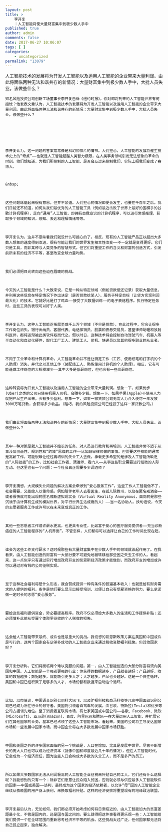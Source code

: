 ```yaml
---
layout: post
title: >
    李开复
    ：人工智能将使大量财富集中到极少数人手中
published: true
author: admin
comments: false
date: 2017-06-27 10:06:07
tags: [ ]
categories:
    - uncategorized
permalink: "13079"
---
```

人工智能技术的发展将为开发人工智能以及运用人工智能的企业带来大量利润。由此将面临两种无法和谐共存的新情况：大量财富集中到极少数人手中，大批人员失业。该做些什么？


  
    知名风险投资公司创新工场董事长李开复告诉《纽约时报》，你对即将到来的人工智能世界有何担忧？他发表文章认为，人工智能技术的发展将为开发人工智能以及运用人工智能的企业带来大量利润。由此将面临两种无法和谐共存的新情况：大量财富集中到极少数人手中，大批人员失业。该做些什么？
  
  
  
    
  
  
  
    李开复认为，这一问题的答案常常像是科幻惊悚片的情节。人们担心，人工智能的发展将催生技术史上的“奇点”——也就是人工智能超越人类智力极限，在人类事务领域引发无法想象的革命的时刻。他们想知道，为我们所控制的人工智能，是否会反过来控制我们，实际上把我们变成了赛博人。
  
  
  
    &nbsp;
  
  
  
    这些问题琢磨起来很有意思，但并不紧迫。人们担心的情况即便会发生，也要在千百年之后。我们目前还不知道，如何从我们最优秀的人工智能工具（例如最近击败了世界上最好的围棋手的谷歌计算机程序），走向“通用”人工智能，即拥有自我意识的计算机程序，可以进行常感推理，获取多个领域的知识，感知、表达和理解情绪等等。
  
  
  
    李开复认为，这并不意味着我们就没什么可担心的了。相反，现有的人工智能产品正以超出大多数人想象的速度得到改进，很有可能让我们的世界发生根本性改变——不一定就是变得更好。它们只是工具，而非某种与人类竞争的智慧形式。但它们将重塑工作的含义和财富的创造方式，引发前所未有的经济不平等，甚至改变全球力量均势。
  
  
  
    我们必须把目光转向这些迫在眉睫的挑战。
  
  
  
    今天的人工智能是什么？大致来说，它是一种从特定领域（例如贷款偿还记录）获取大量信息，并利用这些信息在特定情况下作出决定（是否贷款给某人），服务于特定目标（让贷方实现利润最大化）的技术。它就好比是打了鸡血——接受了大数据训练——的电子表格程序。执行特定任务时，这些工具的表现可以好于人类。
  
  
  
    李开复认为，这种人工智能正拓展至成千上万个领域（不只是贷款），在此过程中，它会让很多工作岗位消失。银行出纳员、客服代表、电话推销员、股票和债券交易员，甚至律师助理和放射科医师，都将逐渐被此类软件取而代之。假以时日，这种技术将会控制自动驾驶汽车、机器人等半自动化和自动化硬件，取代工厂工人、建筑工人、司机、快递员以及其他很多职业的从业者。
  
  
  
    不同于工业革命和计算机革命，人工智能革命并不是让特定工作（工匠、使用纸笔和打字机的个人助理）消失，并代之以其他工作（装配线工人、熟练使用计算机的个人助理）。相反，它有可能造成工作岗位的大规模减少——其中大多是低薪岗位，但也会有一些高薪岗位。
  
  
  
    这种转变将为开发人工智能以及运用人工智能的企业带来大量利润。想象一下，如果优步(Uber)之类的公司只使用机器人司机，会赚多少钱。想象一下，如果苹果(Apple)不使用人力就把产品生产出来，会有多少盈利。想象一下，如果一家贷款公司无需人力介入便可一年发放3000万笔贷款，会获得多少收益。（碰巧，我的风险投资公司已经投了这样一家贷款公司。）
  
  
  
    我们由此将面临两种无法和谐共存的新情况：大量财富集中到极少数人手中，大批人员失业。该做些什么？
  
  
  
    其中一种对策是就人工智能并不擅长的任务，对人员进行教育和再培训。人工智能非常不适于从事涉及创造性、规划性和“跨域”思维的工作——比如庭审律师做的事情。但需要这些技能的通常是高薪工作，可能很难让经过再培训的失业工人去做。承载更多希望的是涉及人工智能所缺乏的“人际技能”的工作，比如社会工作者、调酒师、看门人——从事这些职业需要进行细微的人际互动。但这里也有一个问题：一个社会真正需要多少调酒师？
  
  
  
    李开复猜想，大规模失业问题的解决方案会牵涉到“爱心服务工作”。这些工作人工智能做不了，社会需要，又能给人以使命感。例如陪伴老年人去看医生，在孤儿院教书，以及在匿名戒酒会——或者很快就可能出现的匿名戒断虚拟现实会（Virtual Reality Anonymous，面向的是那些沉湎于由计算机生成的模拟世界，对平行世界生活成瘾的人）——当一名协助人。换句话说，今天的志愿者服务工作或许可以在未来变成真正的工作。
  
  
  
    其他一些志愿者工作或许薪水更高，也更具专业性，比如富于爱心的医疗服务提供者——充当诊断癌症的人工智能程序的“人机界面”。不管怎样，人们都将可以选择让自己的工作时间比现在短。
  
  
  
    谁会为这些工作支付薪水？这时候那些有大量财富集中在少数人手中的领域就该起作用了。在我看来，由人工智能创造的财富有一大部分要不可避免地被转移给那些因之失去工作的人。看起来，这一点似乎只有通过实行增加政府开支的凯恩斯经济政策才能做到，而政府开支的增加或许可以通过对有钱的公司征税实现。
  
  
  
    至于这种社会福利将是什么形态，我会赞成提供一种有条件的普遍基本收入：也就是给有财务需求的人提供的福利，条件是他们要么显示出接受培训、以便让自己有受雇资格的努力，要么承诺做一定时长的志愿“爱心服务”。
  
  
  
    要给这些福利提供资金，势必要提高税率。政府不仅必须给大多数人的生活和工作提供补贴；还必须填补此前从受雇个体那里征收的个人税收的损失。
  
  
  
    这会给人工智能带来最终、或许也是最重大的挑战。我设想的凯恩斯政策方案在美国和中国或许是可行的，这两个国家会有足够多成功的人工智能企业来通过税收资助福利措施。但其他国家呢？
  
  
  
    李开复分析称，它们将面临两个难以克服的问题。第一，由人工智能创造的大部分财富将流向美国和中国。人工智能是一个强者更强的行业：你获得的数据越多，产品就会越好；产品越好，收集的数据越多；数据越多，就能吸引更多人才；人才越多，产品也会越好。这是一个良性循环，美国和中国已经积聚了足够多的人才、市场份额和数据来启动这个循环。
  
  
  
    比如，以市值论，中国语音识别公司科大讯飞，以及旷视科技和商汤科技等几家中国面部识别公司已经成为所在行业的领导者。美国则引领着自驾车的发展，由谷歌、特斯拉(Tesla)和优步等公司占据领先地位。至于消费者互联网市场，有七家美国或中国公司——谷歌、Facebook、微软(Microsoft)、亚马逊(Amazon)、百度、阿里巴巴和腾讯——在大量运用人工智能，并扩展它们在其他国家的业务，基本已经占领了这些人工智能市场。看起来，美国的公司将主导发达国家市场和一些发展中国家市场，而中国企业将在大多数发展中国家市场获胜。
  
  
  
    中国和美国之外的许多国家面临的另一个挑战是，人口在增加，尤其是发展中世界。尽管不断增长的庞大人口也可以成为经济资本（就像中国和印度最近几十年的情况），但在人工智能时代，它会成为一个经济责任，因为这些人口会构成大多数的失业工人，而不是多产的员工。
  
  
  
    所以如果大多数国家无法从利润极高的人工智能企业征税来补贴自己的工人，它们还有什么选择呢？我能想到的只有一个：除非它们愿意让民众陷入贫困，否则就必须与供应最多人工智能软件的国家——中国或美国——谈判，最终成为这个国家的经济依赖者，以允许“母”国的人工智能企业继续从依赖国的用户身上获利，来换取福利补贴。这样的经济安排将重塑现有的地缘政治联盟。
  
  
  
    李开复最后认为，无论如何，我们都必须开始考虑如何将日渐临近的、由人工智能加大的贫富差距最小化，不管是国内的，还是国与国之间的。要么就得把这件事看得更乐观一些：人工智能给我们提供一个在全球范围内重新思考经济不平等的机会。这些挑战太过广泛，任何国家都无法将自己孤立起来，独自解决。
  
